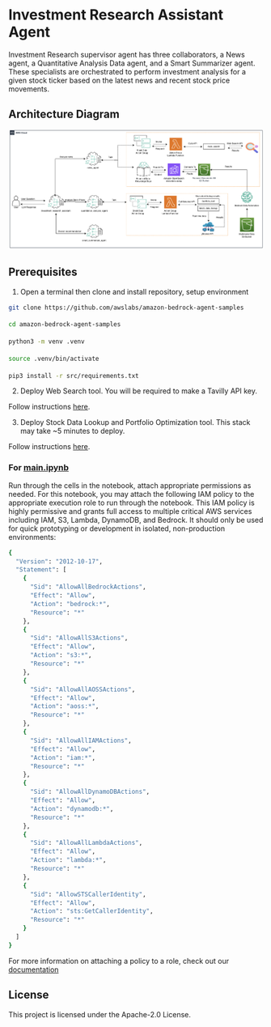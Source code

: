 # Investment Research Assistant Agent

Investment Research supervisor agent has three collaborators, a News agent, a Quantitative Analysis Data agent, and a Smart Summarizer agent. These specialists are orchestrated to perform investment analysis for a given stock ticker based on the latest news and recent stock price movements. 

## Architecture Diagram

![architecture](./architecture.jpg)


## Prerequisites

1. Open a terminal then clone and install repository, setup environment

```bash
git clone https://github.com/awslabs/amazon-bedrock-agent-samples

cd amazon-bedrock-agent-samples

python3 -m venv .venv

source .venv/bin/activate

pip3 install -r src/requirements.txt
```

2. Deploy Web Search tool. You will be required to make a Tavilly API key.

Follow instructions [here](/src/shared/web_search/).

3. Deploy Stock Data Lookup and Portfolio Optimization tool. This stack may take ~5 minutes to deploy.

Follow instructions [here](/src/shared/stock_data/).


### For [main.ipynb](./main.ipynb)

Run through the cells in the notebook, attach appropriate permissions as needed. For this notebook, you may attach the following IAM policy to the appropriate execution role to run through the notebook. This IAM policy is highly permissive and grants full access to multiple critical AWS services including IAM, S3, Lambda, DynamoDB, and Bedrock. It should only be used for quick prototyping or development in isolated, non-production environments:


```bash
{
  "Version": "2012-10-17",
  "Statement": [
    {
      "Sid": "AllowAllBedrockActions",
      "Effect": "Allow",
      "Action": "bedrock:*",
      "Resource": "*"
    },
    {
      "Sid": "AllowAllS3Actions",
      "Effect": "Allow",
      "Action": "s3:*",
      "Resource": "*"
    },
    {
      "Sid": "AllowAllAOSSActions",
      "Effect": "Allow",
      "Action": "aoss:*",
      "Resource": "*"
    },
    {
      "Sid": "AllowAllIAMActions",
      "Effect": "Allow",
      "Action": "iam:*",
      "Resource": "*"
    },
    {
      "Sid": "AllowAllDynamoDBActions",
      "Effect": "Allow",
      "Action": "dynamodb:*",
      "Resource": "*"
    },
    {
      "Sid": "AllowAllLambdaActions",
      "Effect": "Allow",
      "Action": "lambda:*",
      "Resource": "*"
    },
    {
      "Sid": "AllowSTSCallerIdentity",
      "Effect": "Allow",
      "Action": "sts:GetCallerIdentity",
      "Resource": "*"
    }
  ]
}

```

For more information on attaching a policy to a role, check out our [documentation](https://docs.aws.amazon.com/IAM/latest/UserGuide/access_policies_create-console.html)

## License

This project is licensed under the Apache-2.0 License.
